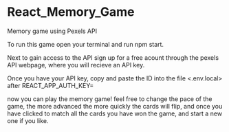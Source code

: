 # React_Memory_Game

Memory game using Pexels API

To run this game open your terminal and run npm start.

Next to gain access to the API sign up for a free acount through the pexels API webpage, where you will recieve an API key.

Once you have your API key, copy and paste the ID into the file <.env.local> after REACT_APP_AUTH_KEY=

now you can play the memory game! feel free to change the pace of the game, the more advanced the more quickly the cards will flip, and once you have clicked to match all the cards you have won the game, and start a new one if you like.
